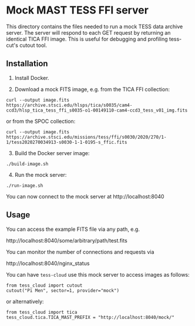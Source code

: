 # Mock MAST TESS FFI server

This directory contains the files needed to run a mock TESS data archive server.
The server will respond to each GET request by returning an identical TICA FFI image.
This is useful for debugging and profiling tess-cut's cutout tool.

## Installation

1. Install Docker.

2. Download a mock FITS image, e.g. from the TICA FFI collection:
```
curl --output image.fits https://archive.stsci.edu/hlsps/tica/s0035/cam4-ccd3/hlsp_tica_tess_ffi_s0035-o1-00149110-cam4-ccd3_tess_v01_img.fits
```

or from the SPOC collection:
```
curl --output image.fits https://archive.stsci.edu/missions/tess/ffi/s0030/2020/270/1-1/tess2020270034913-s0030-1-1-0195-s_ffic.fits
```


3. Build the Docker server image:
```
./build-image.sh
```

4. Run the mock server:
```
./run-image.sh
```

You can now connect to the mock server at http://localhost:8040

## Usage

You can access the example FITS file via any path, e.g.

http://localhost:8040/some/arbitrary/path/test.fits

You can monitor the number of connections and requests via 

http://localhost:8040/nginx_status

You can have `tess-cloud` use this mock server to access images as follows:

```
from tess_cloud import cutout
cutout("Pi Men", sector=1, provider="mock")
```

or alternatively:
```
from tess_cloud import tica
tess_cloud.tica.TICA_MAST_PREFIX = "http://localhost:8040/mock/"
```
